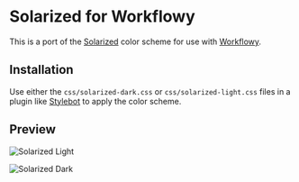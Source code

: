 # Solarized for Workflowy

This is a port of the [Solarized](http://ethanschoonover.com/solarized) color
scheme for use with [Workflowy](https://workflowy.com/).

## Installation

Use either the `css/solarized-dark.css` or `css/solarized-light.css` files in a
plugin like [Stylebot](https://chrome.google.com/webstore/detail/stylebot/oiaejidbmkiecgbjeifoejpgmdaleoha) to apply the 
color scheme.

## Preview

![Solarized Light](https://raw.github.com/joshuacc/Solarized-for-Workflowy/master/solarized-light-preview.png)

![Solarized Dark](https://raw.github.com/joshuacc/Solarized-for-Workflowy/master/solarized-dark-preview.png)